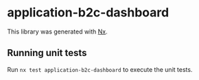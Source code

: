 # application-b2c-dashboard

This library was generated with [Nx](https://nx.dev).

## Running unit tests

Run `nx test application-b2c-dashboard` to execute the unit tests.
